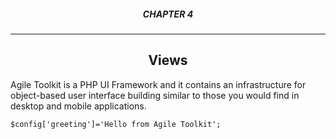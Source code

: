 ##### <center>CHAPTER 4</center>
-----

## <center>Views</center>

Agile Toolkit is a PHP UI Framework and it contains an infrastructure for object-based user interface building similar to those you would find in desktop and mobile applications.

    $config['greeting']='Hello from Agile Toolkit';